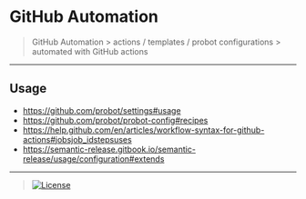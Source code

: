 # GitHub Automation #

> GitHub Automation > actions / templates / probot configurations > automated with GitHub actions

- - -

## Usage ##

* https://github.com/probot/settings#usage
* https://github.com/probot/probot-config#recipes
* https://help.github.com/en/articles/workflow-syntax-for-github-actions#jobsjob_idstepsuses
* https://semantic-release.gitbook.io/semantic-release/usage/configuration#extends

- - -

> [![License][license-ico]][license-url]

[license-ico]: https://img.shields.io/badge/License-ISC-brightgreen?style=for-the-badge
[license-url]: https://choosealicense.com/licenses/isc
